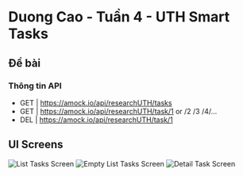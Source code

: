 # Duong Cao - Tuần 4 - UTH Smart Tasks

## Đề bài

### Thông tin API
- GET | https://amock.io/api/researchUTH/tasks
- GET | https://amock.io/api/researchUTH/task/1 or /2 /3 /4/...
- DEL | https://amock.io/api/researchUTH/task/1
  
## UI Screens

![List Tasks Screen](https://res.cloudinary.com/dqx1guyc0/image/upload/h_800/Github%20Images/zajbz7oz20ln552iqfod)
![Empty List Tasks Screen](https://res.cloudinary.com/dqx1guyc0/image/upload/h_800/Github%20Images/sl4jumtxpytmyhzcyr3e.png)
![Detail Task Screen](https://res.cloudinary.com/dqx1guyc0/image/upload/h_800/Github%20Images/mq2lmjnjpsg5v3jybsjz.png)
